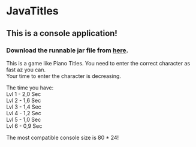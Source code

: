 <h1>JavaTitles</h1>

<h2>This is a console application!</h2>

<h3>Download the runnable jar file from <a href="http://46.101.229.103/xdavid/Projets/JavaTitles.html">here</a>.</h3>

This is a game like Piano Titles. You need to enter the correct character as fast az you can.<br>
Your time to enter the character is decreasing.<br>

The time you have:<br>
    Lvl 1 - 2,0 Sec<br>
    Lvl 2 - 1,6 Sec<br>
    Lvl 3 - 1,4 Sec<br>
    Lvl 4 - 1,2 Sec<br>
    Lvl 5 - 1,0 Sec<br>
    Lvl 6 - 0,9 Sec<br>
    
The most compatible console size is 80 * 24!
